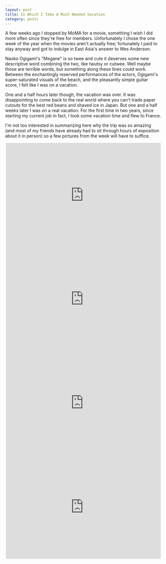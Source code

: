 ```yaml
---
layout: post
title: In Which I Take A Much Needed Vacation
category: posts
---
```


A few weeks ago I stopped by MoMA for a movie, something I wish I did more often since they're free for members.  Unfortunately I chose the one week of the year when the movies aren't actually free; fortunately I paid to stay anyway and got to indulge in East Asia's answer to Wes Anderson.

Naoko Ogigami's "Megane" is so twee and cute it deserves some new descriptive word combining the two, like twutsy or cutwee.  Well maybe those are terrible words, but something along these lines could work.  Between the enchantingly reserved performances of the actors, Ogigami's super-saturated visuals of the beach, and the pleasantly simple guitar score, I felt like I was on a vacation.

One and a half hours later though, the vacation was over.  It was disappointing to come back to the real world where you can't trade paper cutouts for the best red beans and shaved ice in Japan.  But one and a half weeks later I was on a real vacation.  For the first time in two years, since starting my current job in fact, I took some vacation time and flew to France.

I'm not too interested in summarizing here why the trip was so amazing (and most of my friends have already had to sit through hours of exposition about it in person) so a few pictures from the week will have to suffice.

<div align="center">
<iframe src="https://www.flickr.com/photos/ianwhalen/2465656905/in/set-72157604893228172/player/" width="500" height="335" frameborder="0" allowfullscreen webkitallowfullscreen mozallowfullscreen oallowfullscreen msallowfullscreen></iframe>

<iframe src="https://www.flickr.com/photos/ianwhalen/2465683627/in/set-72157604893228172/player/" width="500" height="334" frameborder="0" allowfullscreen webkitallowfullscreen mozallowfullscreen oallowfullscreen msallowfullscreen></iframe>

<iframe src="https://www.flickr.com/photos/ianwhalen/2466519126/in/set-72157604893240338/player/" width="500" height="334" frameborder="0" allowfullscreen webkitallowfullscreen mozallowfullscreen oallowfullscreen msallowfullscreen></iframe>

<iframe src="https://www.flickr.com/photos/ianwhalen/2466564674/in/set-72157604897675341/player/" width="500" height="335" frameborder="0" allowfullscreen webkitallowfullscreen mozallowfullscreen oallowfullscreen msallowfullscreen></iframe>
</div>
